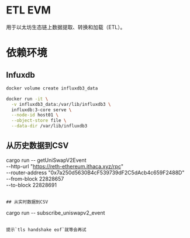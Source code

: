 # ETL EVM
用于以太坊生态链上数据提取、转换和加载（ETL）。

# 依赖环境
## Infuxdb
```bash
docker volume create influxdb3_data

docker run -it \
  -v influxdb3_data:/var/lib/influxdb3 \
  influxdb:3-core serve \
  --node-id host01 \
  --object-store file \
  --data-dir /var/lib/influxdb3
```
## 从历史数据到CSV
cargo run -- getUniSwapV2Event \
--http-url "https://reth-ethereum.ithaca.xyz/rpc" \
--router-address "0x7a250d5630B4cF539739dF2C5dAcb4c659F2488D" \
--from-block 22828657 \
--to-block 22828691
```

## 从实时数据到CSV
```
cargo run -- subscribe_uniswapv2_event
```

提示`tls handshake eof`就等会再试